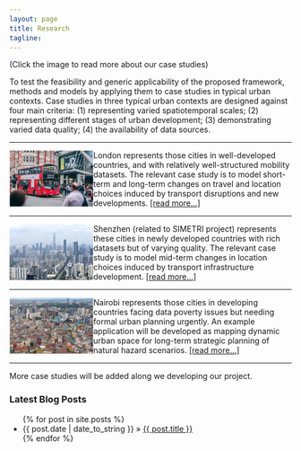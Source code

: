 ```yaml
---
layout: page
title: Research
tagline:
---
```



(Click the image to read more about our case studies)

To test the feasibility and generic applicability of the proposed framework, methods and models by applying them to case studies in typical urban contexts. Case studies in three typical urban contexts are designed against four main criteria: (1) representing varied spatiotemporal scales; (2) representing different stages of urban development; (3) demonstrating varied data quality; (4) the availability of data sources. 

---

<div class="tip" markdown="1">

<img align="left" width="150" height="100" src="/figures/cities/london.png">
London represents those cities in well-developed countries, and with relatively well-structured mobility datasets. The relevant case study is to model short-term and long-term changes on travel and location choices induced by transport disruptions and new developments. <a href="/london.md">[read more...]</a>                  
</div>

---

<div class="tip" markdown="1">

<img align="left" width="150" height="100"  src="/figures/cities/shenzhen.png">
Shenzhen (related to SIMETRI project) represents these cities in newly developed countries with rich datasets but of varying quality. The relevant case study is to model mid-term changes in location choices induced by transport infrastructure development. <a href="/shenzhen.md">[read more...]</a> 

</div>

---

<div class="tip" markdown="1">

<img align="left" width="150" height="100"  src="/figures/cities/nairobi.png">
Nairobi represents those cities in developing countries facing data poverty issues but needing formal urban planning urgently. An example application will be developed as mapping dynamic urban space for long-term strategic planning of natural hazard scenarios. <a href="/nairobi.md">[read more...]</a> 

</div>

---
More case studies will be added along we developing our project. 



### Latest Blog Posts

<ul class="posts">
  {% for post in site.posts %}
    <li><span>{{ post.date | date_to_string }}</span> &raquo; <a href="{{ post.url }}">{{ post.title }}</a></li>
  {% endfor %}
</ul>
